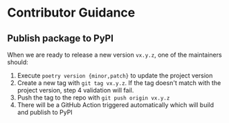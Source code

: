 # Contributor Guidance

## Publish package to PyPI

When we are ready to release a new version `vx.y.z`, one of the maintainers should:

1. Execute `poetry version {minor,patch}` to update the project version
2. Create a new tag with `git tag vx.y.z`. If the tag doesn't match with the
   project version, step 4 validation will fail.
3. Push the tag to the repo with `git push origin vx.y.z`
4. There will be a GitHub Action triggered automatically which will build and publish to PyPI

